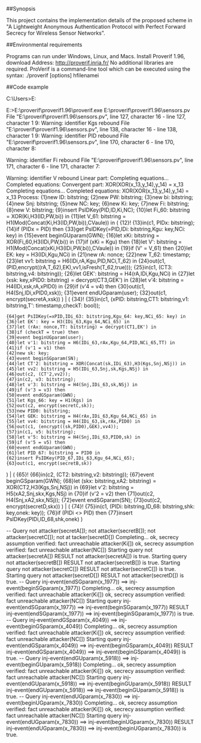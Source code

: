 ##Synopsis

This project contains the implementation details of the proposed scheme in "A Lightweight Anonymous Authentication Protocol with Perfect Forward Secrecy for Wireless Sensor Networks".

##Environmental requirements

Programs can run under Windows, Linux, and Macs. 
Install Proverif 1.96, download Address: http://proverif.inria.fr/
No additional libraries are required. 
ProVerif is a command-line tool which can be executed using the syntax:
           ./proverif [options] hfilenamei

##Code example


C:\Users>E:

E:\>E:\proverif\proverif1.96\proverif.exe E:\proverif\proverif1.96\sensors.pv
File "E:\proverif\proverif1.96\sensors.pv", line 127, character 16 - line 127, character 1
9:
Warning: identifier Kgs rebound
File "E:\proverif\proverif1.96\sensors.pv", line 138, character 16 - line 138, character 1
9:
Warning: identifier PID rebound
File "E:\proverif\proverif1.96\sensors.pv", line 170, character 6 - line 170, character 8:

Warning: identifier Fi rebound
File "E:\proverif\proverif1.96\sensors.pv", line 171, character 6 - line 171, character 7:

Warning: identifier V rebound
Linear part:
Completing equations...
Completed equations:
Convergent part:
XOR(XOR(x_13,y_14),y_14) = x_13
Completing equations...
Completed equations:
XOR(XOR(x_13,y_14),y_14) = x_13
Process:
{1}new ID: bitstring;
{2}new PW: bitstring;
{3}new bi: bitstring;
{4}new Snj: bitstring;
{5}new NC: key;
{6}new Ki: key;
{7}new Fi: bitstring;
{8}new V: bitstring;
{9}insert PsIDKey(PID,ID,Ki,NC);
{10}let Fi_60: bitstring = XOR(Ki,H3(ID,PW,bi)) in
{11}let V_61: bitstring = H1(Mod(Concat(Ki,H3(ID,PW,bi)),CVaule)) in
(
    {12}!
    {13}in(c1, PIDx: bitstring);
    {14}if (PIDx = PID) then
    {33}get PsIDKey(=PID,IDi: bitstring,Kgu: key,NCi: key) in
    {15}event beginGUparam(GWN);
    {16}let xKi: bitstring = XOR(Fi_60,H3(IDi,PW,bi)) in
    {17}if (xKi = Kgu) then
    {18}let V': bitstring = H1(Mod(Concat(xKi,H3(IDi,PW,bi)),CVaule)) in
    {19}if (V' = V_61) then
    {20}let EK: key = H3(IDi,Kgu,NCi) in
    {21}new rA: nonce;
    {22}new T_62: timestamp;
    {23}let vv1: bitstring = H6(IDi,rA,Kgu,PID,NCi,T_62) in
    {24}out(c1, (PID,encrypt((rA,T_62),EK),vv1,isFresh(T_62,true)));
    {25}in(c1, (CT3: bitstring,v4: bitstring));
    {26}let GEK': bitstring = H4(rA,IDi,Kgu,NCi) in
    {27}let (xsk: key,xPID0: bitstring) = decrypt(CT3,GEK') in
    {28}let v'4: bitstring = H4(IDi,xsk,rA,xPID0) in
    {29}if (v'4 = v4) then
    {30}out(c1, H4(Snj,IDi,xPID0,xsk));
    {31}event endUGparam(user);
    {32}out(c1, encrypt(secretA,xsk))
) | (
    {34}!
    {35}in(c1, (xPID: bitstring,CT1: bitstring,v1: bitstring,T': timestamp,checkT: bool));

    {64}get PsIDKey(=xPID,IDi_63: bitstring,Kgu_64: key,NCi_65: key) in
    {36}let EK': key = H3(IDi_63,Kgu_64,NCi_65) in
    {37}let (rAx: nonce,TT: bitstring) = decrypt(CT1,EK') in
    {38}if (checkT = true) then
    {39}event beginUGparam(user);
    {40}let v'1: bitstring = H6(IDi_63,rAx,Kgu_64,PID,NCi_65,TT) in
    {41}if (v'1 = v1) then
    {42}new sk: key;
    {43}event beginSGparam(SN);
    {44}let CT'2: bitstring = XOR(Concat(sk,IDi_63),H3(Kgs,Snj,NSj)) in
    {45}let vv2: bitstring = H5(IDi_63,Snj,sk,Kgs,NSj) in
    {46}out(c2, (CT'2,vv2));
    {47}in(c2, v3: bitstring);
    {48}let v'3: bitstring = H4(Snj,IDi_63,sk,NSj) in
    {49}if (v'3 = v3) then
    {50}event endGSparam(GWN);
    {51}let Kgs_66: key = H1(Kgs) in
    {52}out(c2, encrypt(secretC,sk));
    {53}new PID0: bitstring;
    {54}let GEK: bitstring = H4(rAx,IDi_63,Kgu_64,NCi_65) in
    {55}let vv4: bitstring = H4(IDi_63,sk,rAx,PID0) in
    {56}out(c1, (encrypt((sk,PID0),GEK),vv4));
    {57}in(c1, v5: bitstring);
    {58}let v'5: bitstring = H4(Snj,IDi_63,PID0,sk) in
    {59}if (v'5 = v5) then
    {60}event endGUparam(GWN);
    {61}let PID_67: bitstring = PID0 in
    {62}insert PsIDKey(PID_67,IDi_63,Kgu_64,NCi_65);
    {63}out(c1, encrypt(secretB,sk))
) | (
    {65}!
    {66}in(c2, (CT2: bitstring,v2: bitstring));
    {67}event beginGSparam(GWN);
    {68}let (skx: bitstring,xA2: bitstring) = XOR(CT2,H3(Kgs,Snj,NSj)) in
    {69}let v'2: bitstring = H5(xA2,Snj,skx,Kgs,NSj) in
    {70}if (v'2 = v2) then
    {71}out(c2, H4(Snj,xA2,skx,NSj));
    {72}event endSGparam(SN);
    {73}out(c2, encrypt(secretD,skx))
) | (
    {74}!
    {75}in(c1, (PIDi: bitstring,ID_68: bitstring,shk: key,onek: key));
    {76}if (PIDi <> PID) then
    {77}insert PsIDKey(PIDi,ID_68,shk,onek)
)

-- Query not attacker(secretA[]); not attacker(secretB[]); not attacker(secretC[]); not at
tacker(secretD[])
Completing...
ok, secrecy assumption verified: fact unreachable attacker(Ki[])
ok, secrecy assumption verified: fact unreachable attacker(NC[])
Starting query not attacker(secretA[])
RESULT not attacker(secretA[]) is true.
Starting query not attacker(secretB[])
RESULT not attacker(secretB[]) is true.
Starting query not attacker(secretC[])
RESULT not attacker(secretC[]) is true.
Starting query not attacker(secretD[])
RESULT not attacker(secretD[]) is true.
-- Query inj-event(endSGparam(x_1977)) ==> inj-event(beginSGparam(x_1977))
Completing...
ok, secrecy assumption verified: fact unreachable attacker(Ki[])
ok, secrecy assumption verified: fact unreachable attacker(NC[])
Starting query inj-event(endSGparam(x_1977)) ==> inj-event(beginSGparam(x_1977))
RESULT inj-event(endSGparam(x_1977)) ==> inj-event(beginSGparam(x_1977)) is true.
-- Query inj-event(endGSparam(x_4049)) ==> inj-event(beginGSparam(x_4049))
Completing...
ok, secrecy assumption verified: fact unreachable attacker(Ki[])
ok, secrecy assumption verified: fact unreachable attacker(NC[])
Starting query inj-event(endGSparam(x_4049)) ==> inj-event(beginGSparam(x_4049))
RESULT inj-event(endGSparam(x_4049)) ==> inj-event(beginGSparam(x_4049)) is true.
-- Query inj-event(endGUparam(x_5918)) ==> inj-event(beginGUparam(x_5918))
Completing...
ok, secrecy assumption verified: fact unreachable attacker(Ki[])
ok, secrecy assumption verified: fact unreachable attacker(NC[])
Starting query inj-event(endGUparam(x_5918)) ==> inj-event(beginGUparam(x_5918))
RESULT inj-event(endGUparam(x_5918)) ==> inj-event(beginGUparam(x_5918)) is true.
-- Query inj-event(endUGparam(x_7830)) ==> inj-event(beginUGparam(x_7830))
Completing...
ok, secrecy assumption verified: fact unreachable attacker(Ki[])
ok, secrecy assumption verified: fact unreachable attacker(NC[])
Starting query inj-event(endUGparam(x_7830)) ==> inj-event(beginUGparam(x_7830))
RESULT inj-event(endUGparam(x_7830)) ==> inj-event(beginUGparam(x_7830)) is true.

